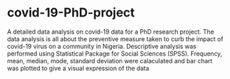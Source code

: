 # covid-19-PhD-project
A detailed data analysis on covid-19 data for a PhD research project. The data analysis is all about the preventive measure taken to curb the impact of covid-19 virus on a community in Nigeria. Descriptive analysis was performed using Statistical Package for Social Sciences (SPSS). Frequency, mean, median, mode, standard deviation were calaculated and bar chart was plotted to give a visual expression of the data
